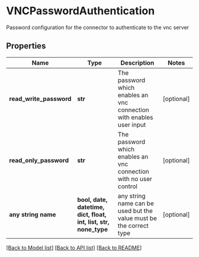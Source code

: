 # VNCPasswordAuthentication

Password configuration for the connector to authenticate to the vnc server

## Properties
Name | Type | Description | Notes
------------ | ------------- | ------------- | -------------
**read_write_password** | **str** | The password which enables an vnc connection with enables user input | [optional] 
**read_only_password** | **str** | The password which enables an vnc connection with no user control | [optional] 
**any string name** | **bool, date, datetime, dict, float, int, list, str, none_type** | any string name can be used but the value must be the correct type | [optional]

[[Back to Model list]](../README.md#documentation-for-models) [[Back to API list]](../README.md#documentation-for-api-endpoints) [[Back to README]](../README.md)


